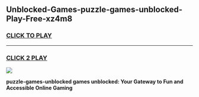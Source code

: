 
## Unblocked-Games-puzzle-games-unblocked-Play-Free-xz4m8
<h3>
<a href="https://premium76.site?title=puzzle-games-unblocked&ref=20A">CLICK TO PLAY</a></h3>
<hr>

<h3>
<a href="https://premium76.site?title=puzzle-games-unblocked&ref=20A">CLICK 2 PLAY</a>
  
</h3>

<a href="https://premium76.site?title=puzzle-games-unblocked&ref=20A"><img src="https://clearcache.store/games.png"></a>


**puzzle-games-unblocked games unblocked: Your Gateway to Fun and Accessible Online Gaming**

